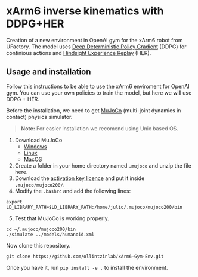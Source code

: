 # xArm6 inverse kinematics with DDPG+HER
Creation of a new environment in OpenAI gym for the xArm6 robot from UFactory. The model uses [Deep Deterministic Policy Gradient](https://arxiv.org/abs/1509.02971) (DDPG) for continious actions and [Hindsight Experience Replay](https://arxiv.org/abs/1707.01495) (HER).

## Usage and installation
Follow this instructions to be able to use the xArm6 enviroment for OpenAI gym. You can use your own policies to train the model, but here we will use DDPG + HER.

Before the installation, we need to get [MuJoCo](https://mujoco.org) (multi-joint dynamics in contact) physics simulator.

> **Note:** For easier installation we recomend using Unix based OS.

1. Download MuJoCo
    + [Windows](https://roboti.us/download/mujoco200_win64.zip)
    + [Linux](https://roboti.us/download/mujoco200_linux.zip)
    + [MacOS](https://roboti.us/download/mujoco200_macos.zip)
2. Create a folder in your home directory named `.mujoco` and unzip the file here.
3. Download the [activation key licence](https://roboti.us/file/mjkey.txt) and put it inside `.mujoco/mujoco200/`.
4. Modify the `.bashrc` and add the following lines:

```
export LD_LIBRARY_PATH=$LD_LIBRARY_PATH:/home/julio/.mujoco/mujoco200/bin
```

5. Test that MuJoCo is working properly.

```
cd ~/.mujoco/mujoco200/bin
./simulate ../models/humanoid.xml
```

Now clone this repository.

```
git clone https://github.com/ollintzinlab/xArm6-Gym-Env.git
```

Once you have it, run `pip install -e .` to install the environment.

